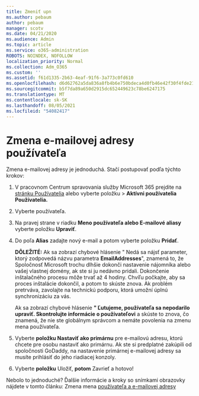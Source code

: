 ```yaml
---
title: Zmeniť upn
ms.author: pebaum
author: pebaum
manager: scotv
ms.date: 04/21/2020
ms.audience: Admin
ms.topic: article
ms.service: o365-administration
ROBOTS: NOINDEX, NOFOLLOW
localization_priority: Normal
ms.collection: Adm_O365
ms.custom: ''
ms.assetid: f61d1335-2b63-4eaf-91f6-3a773c0fd610
ms.openlocfilehash: d6d62762a5da836a8fb4b6e750bdeca4d0fb46e42f30f4fde2183550e5d2210f
ms.sourcegitcommit: b5f7da89a650d2915dc652449623c78be6247175
ms.translationtype: MT
ms.contentlocale: sk-SK
ms.lasthandoff: 08/05/2021
ms.locfileid: "54082417"
---
```

# <a name="change-a-users-email-address"></a>Zmena e-mailovej adresy používateľa

Zmena e-mailovej adresy je jednoduchá. Stačí postupovať podľa týchto krokov:
  
1. V pracovnom Centrum spravovania služby Microsoft 365 prejdite na [stránku Používatelia](https://go.microsoft.com/fwlink/p/?linkid=834822) alebo vyberte položku  \> **Aktívni používatelia Používatelia.**
    
2. Vyberte používateľa.
    
3. Na pravej strane v riadku **Meno používateľa alebo E-mailové aliasy** vyberte položku **Upraviť**.
    
4. Do poľa **Alias** zadajte nový e-mail a potom vyberte položku **Pridať**.
    
    **DÔLEŽITÉ:** Ak sa zobrazí chybové hlásenie " Nedá sa nájsť parameter, ktorý zodpovedá názvu parametra **EmailAddresses**", znamená to, že Spoločnosť Microsoft trochu dlhšie dokonči nastavenie nájomníka alebo vašej vlastnej domény, ak ste si ju nedávno pridali. Dokončenie inštalačného procesu môže trvať až 4 hodiny. Chvíľu počkajte, aby sa proces inštalácie dokončil, a potom to skúste znova. Ak problém pretrváva, zavolajte na technickú podporu, ktorá umožní úplnú synchronizáciu za vás.
    
    Ak sa zobrazí chybové hlásenie **" Ľutujeme, používateľa sa nepodarilo upraviť. Skontrolujte informácie o používateľovi** a skúste to znova, čo znamená, že nie ste globálnym správcom a nemáte povolenia na zmenu mena používateľa.
    
5. Vyberte **položku Nastaviť ako primárnu** pre e-mailovú adresu, ktorú chcete pre osobu nastaviť ako primárnu. Ak ste si predplatné zakúpili od spoločnosti GoDaddy, na nastavenie primárnej e-mailovej adresy sa musíte prihlásiť do jeho riadiacej konzoly. 
    
6. Vyberte **položku** Uložiť, **potom** Zavrieť a hotovo!
    
Nebolo to jednoduché? Ďalšie informácie a kroky so snímkami obrazovky nájdete v tomto článku: Zmena mena [používateľa a e-mailovej adresy](https://docs.microsoft.com/microsoft-365/admin/add-users/change-a-user-name-and-email-address)
  

